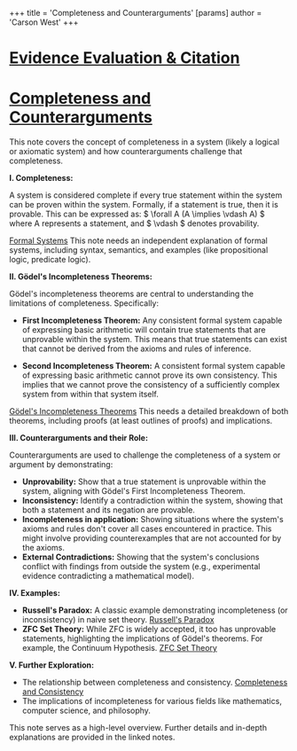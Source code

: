 +++
 title = 'Completeness and Counterarguments'
[params]
	author = 'Carson West'
+++
# [Evidence Evaluation & Citation](./../evidence-evaluation-&-citation/)
# [Completeness and Counterarguments](./../completeness-and-counterarguments/)

This note covers the concept of completeness in a system (likely a logical or axiomatic system) and how counterarguments challenge that completeness.


**I. Completeness:**

A system is considered complete if every true statement within the system can be proven within the system.  Formally, if a statement is true, then it is provable.  This can be expressed as:   $  \forall A (A \implies \vdash A)  $   where A represents a statement, and  $ \vdash $  denotes provability.

[Formal Systems](./../formal-systems/)  This note needs an independent explanation of formal systems, including syntax, semantics, and examples (like propositional logic, predicate logic).


**II.  Gödel's Incompleteness Theorems:**

Gödel's incompleteness theorems are central to understanding the limitations of completeness.  Specifically:

* **First Incompleteness Theorem:**  Any consistent formal system capable of expressing basic arithmetic will contain true statements that are unprovable within the system.  This means that true statements can exist that cannot be derived from the axioms and rules of inference.

* **Second Incompleteness Theorem:**  A consistent formal system capable of expressing basic arithmetic cannot prove its own consistency. This implies that we cannot prove the consistency of a sufficiently complex system from within that system itself.

[Gödel's Incompleteness Theorems](./../gödels-incompleteness-theorems/)  This needs a detailed breakdown of both theorems, including proofs (at least outlines of proofs) and implications.


**III. Counterarguments and their Role:**

Counterarguments are used to challenge the completeness of a system or argument by demonstrating:

* **Unprovability:** Show that a true statement is unprovable within the system, aligning with Gödel's First Incompleteness Theorem.
* **Inconsistency:** Identify a contradiction within the system, showing that both a statement and its negation are provable.
* **Incompleteness in application:** Showing situations where the system's axioms and rules don't cover all cases encountered in practice.  This might involve providing counterexamples that are not accounted for by the axioms.
* **External Contradictions:** Showing that the system's conclusions conflict with findings from outside the system (e.g., experimental evidence contradicting a mathematical model).


**IV. Examples:**

* **Russell's Paradox:**  A classic example demonstrating incompleteness (or inconsistency) in naive set theory. [Russell's Paradox](./../russells-paradox/)
* **ZFC Set Theory:** While ZFC is widely accepted, it too has unprovable statements, highlighting the implications of Gödel's theorems.  For example, the Continuum Hypothesis. [ZFC Set Theory](./../zfc-set-theory/)


**V.  Further Exploration:**

* The relationship between completeness and consistency. [Completeness and Consistency](./../completeness-and-consistency/)
*  The implications of incompleteness for various fields like mathematics, computer science, and philosophy.


This note serves as a high-level overview.  Further details and in-depth explanations are provided in the linked notes.
